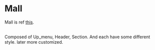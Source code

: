 Mall
===

Mall is ref [this](https://www.valeriamonis.com/).<br><br>

Composed of Up_menu, Header, Section. And each have some different style. later more customized.